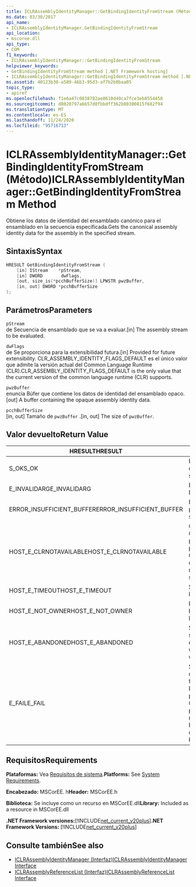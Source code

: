 ```yaml
---
title: ICLRAssemblyIdentityManager::GetBindingIdentityFromStream (Método)
ms.date: 03/30/2017
api_name:
- ICLRAssemblyIdentityManager.GetBindingIdentityFromStream
api_location:
- mscoree.dll
api_type:
- COM
f1_keywords:
- ICLRAssemblyIdentityManager::GetBindingIdentityFromStream
helpviewer_keywords:
- GetBindingIdentityFromStream method [.NET Framework hosting]
- ICLRAssemblyIdentityManager::GetBindingIdentityFromStream method [.NET Framework hosting]
ms.assetid: 40123b30-a589-46b3-95d3-af7b2b0baa05
topic_type:
- apiref
ms.openlocfilehash: f1e6a47c0838782ae0610d49ca7fce3eb8554458
ms.sourcegitcommit: d8020797a6657d0fbbdff362b80300815f682f94
ms.translationtype: MT
ms.contentlocale: es-ES
ms.lasthandoff: 11/24/2020
ms.locfileid: "95716713"
---
```

# <a name="iclrassemblyidentitymanagergetbindingidentityfromstream-method"></a><span data-ttu-id="677da-102">ICLRAssemblyIdentityManager::GetBindingIdentityFromStream (Método)</span><span class="sxs-lookup"><span data-stu-id="677da-102">ICLRAssemblyIdentityManager::GetBindingIdentityFromStream Method</span></span>

<span data-ttu-id="677da-103">Obtiene los datos de identidad del ensamblado canónico para el ensamblado en la secuencia especificada.</span><span class="sxs-lookup"><span data-stu-id="677da-103">Gets the canonical assembly identity data for the assembly in the specified stream.</span></span>  
  
## <a name="syntax"></a><span data-ttu-id="677da-104">Sintaxis</span><span class="sxs-lookup"><span data-stu-id="677da-104">Syntax</span></span>  
  
```cpp  
HRESULT GetBindingIdentityFromStream (  
    [in] IStream    *pStream,  
    [in] DWORD       dwFlags,  
    [out, size_is(*pcchBufferSize)] LPWSTR pwzBuffer,  
    [in, out] DWORD *pcchBufferSize  
);  
```  
  
## <a name="parameters"></a><span data-ttu-id="677da-105">Parámetros</span><span class="sxs-lookup"><span data-stu-id="677da-105">Parameters</span></span>  

 `pStream`  
 <span data-ttu-id="677da-106">de Secuencia de ensamblado que se va a evaluar.</span><span class="sxs-lookup"><span data-stu-id="677da-106">[in] The assembly stream to be evaluated.</span></span>  
  
 `dwFlags`  
 <span data-ttu-id="677da-107">de Se proporciona para la extensibilidad futura.</span><span class="sxs-lookup"><span data-stu-id="677da-107">[in] Provided for future extensibility.</span></span> <span data-ttu-id="677da-108">CLR_ASSEMBLY_IDENTITY_FLAGS_DEFAULT es el único valor que admite la versión actual del Common Language Runtime (CLR).</span><span class="sxs-lookup"><span data-stu-id="677da-108">CLR_ASSEMBLY_IDENTITY_FLAGS_DEFAULT is the only value that the current version of the common language runtime (CLR) supports.</span></span>  
  
 `pwzBuffer`  
 <span data-ttu-id="677da-109">enuncia Búfer que contiene los datos de identidad del ensamblado opaco.</span><span class="sxs-lookup"><span data-stu-id="677da-109">[out] A buffer containing the opaque assembly identity data.</span></span>  
  
 `pcchBufferSize`  
 <span data-ttu-id="677da-110">[in, out] Tamaño de `pwzBuffer` .</span><span class="sxs-lookup"><span data-stu-id="677da-110">[in, out] The size of `pwzBuffer`.</span></span>  
  
## <a name="return-value"></a><span data-ttu-id="677da-111">Valor devuelto</span><span class="sxs-lookup"><span data-stu-id="677da-111">Return Value</span></span>  
  
|<span data-ttu-id="677da-112">HRESULT</span><span class="sxs-lookup"><span data-stu-id="677da-112">HRESULT</span></span>|<span data-ttu-id="677da-113">Descripción</span><span class="sxs-lookup"><span data-stu-id="677da-113">Description</span></span>|  
|-------------|-----------------|  
|<span data-ttu-id="677da-114">S_OK</span><span class="sxs-lookup"><span data-stu-id="677da-114">S_OK</span></span>|<span data-ttu-id="677da-115">El método se devolvió correctamente.</span><span class="sxs-lookup"><span data-stu-id="677da-115">The method returned successfully.</span></span>|  
|<span data-ttu-id="677da-116">E_INVALIDARG</span><span class="sxs-lookup"><span data-stu-id="677da-116">E_INVALIDARG</span></span>|<span data-ttu-id="677da-117">El valor de proporcionado `pStream` es NULL.</span><span class="sxs-lookup"><span data-stu-id="677da-117">The supplied `pStream` is null.</span></span>|  
|<span data-ttu-id="677da-118">ERROR_INSUFFICIENT_BUFFER</span><span class="sxs-lookup"><span data-stu-id="677da-118">ERROR_INSUFFICIENT_BUFFER</span></span>|<span data-ttu-id="677da-119">El tamaño de `pwzBuffer` es demasiado pequeño.</span><span class="sxs-lookup"><span data-stu-id="677da-119">The size of `pwzBuffer` is too small.</span></span>|  
|<span data-ttu-id="677da-120">HOST_E_CLRNOTAVAILABLE</span><span class="sxs-lookup"><span data-stu-id="677da-120">HOST_E_CLRNOTAVAILABLE</span></span>|<span data-ttu-id="677da-121">CLR no se ha cargado en un proceso o CLR está en un estado en el que no puede ejecutar código administrado ni procesar la llamada correctamente.</span><span class="sxs-lookup"><span data-stu-id="677da-121">The CLR has not been loaded into a process, or the CLR is in a state in which it cannot run managed code or process the call successfully.</span></span>|  
|<span data-ttu-id="677da-122">HOST_E_TIMEOUT</span><span class="sxs-lookup"><span data-stu-id="677da-122">HOST_E_TIMEOUT</span></span>|<span data-ttu-id="677da-123">Se agotó el tiempo de espera de la llamada.</span><span class="sxs-lookup"><span data-stu-id="677da-123">The call timed out.</span></span>|  
|<span data-ttu-id="677da-124">HOST_E_NOT_OWNER</span><span class="sxs-lookup"><span data-stu-id="677da-124">HOST_E_NOT_OWNER</span></span>|<span data-ttu-id="677da-125">El autor de la llamada no posee el bloqueo.</span><span class="sxs-lookup"><span data-stu-id="677da-125">The caller does not own the lock.</span></span>|  
|<span data-ttu-id="677da-126">HOST_E_ABANDONED</span><span class="sxs-lookup"><span data-stu-id="677da-126">HOST_E_ABANDONED</span></span>|<span data-ttu-id="677da-127">Se canceló un evento mientras un subproceso o fibra bloqueados estaba esperando en él.</span><span class="sxs-lookup"><span data-stu-id="677da-127">An event was canceled while a blocked thread or fiber was waiting on it.</span></span>|  
|<span data-ttu-id="677da-128">E_FAIL</span><span class="sxs-lookup"><span data-stu-id="677da-128">E_FAIL</span></span>|<span data-ttu-id="677da-129">Se produjo un error grave desconocido.</span><span class="sxs-lookup"><span data-stu-id="677da-129">An unknown catastrophic failure occurred.</span></span> <span data-ttu-id="677da-130">Si un método devuelve E_FAIL, CLR ya no se puede usar en el proceso.</span><span class="sxs-lookup"><span data-stu-id="677da-130">If a method returns E_FAIL, the CLR is no longer usable within the process.</span></span> <span data-ttu-id="677da-131">Las llamadas subsiguientes a métodos de hospedaje devuelven HOST_E_CLRNOTAVAILABLE.</span><span class="sxs-lookup"><span data-stu-id="677da-131">Subsequent calls to hosting methods return HOST_E_CLRNOTAVAILABLE.</span></span>|  
  
## <a name="requirements"></a><span data-ttu-id="677da-132">Requisitos</span><span class="sxs-lookup"><span data-stu-id="677da-132">Requirements</span></span>  

 <span data-ttu-id="677da-133">**Plataformas:** Vea [Requisitos de sistema](../../get-started/system-requirements.md).</span><span class="sxs-lookup"><span data-stu-id="677da-133">**Platforms:** See [System Requirements](../../get-started/system-requirements.md).</span></span>  
  
 <span data-ttu-id="677da-134">**Encabezado:** MSCorEE. h</span><span class="sxs-lookup"><span data-stu-id="677da-134">**Header:** MSCorEE.h</span></span>  
  
 <span data-ttu-id="677da-135">**Biblioteca:** Se incluye como un recurso en MSCorEE.dll</span><span class="sxs-lookup"><span data-stu-id="677da-135">**Library:** Included as a resource in MSCorEE.dll</span></span>  
  
 <span data-ttu-id="677da-136">**.NET Framework versiones:**[!INCLUDE[net_current_v20plus](../../../../includes/net-current-v20plus-md.md)]</span><span class="sxs-lookup"><span data-stu-id="677da-136">**.NET Framework Versions:** [!INCLUDE[net_current_v20plus](../../../../includes/net-current-v20plus-md.md)]</span></span>  
  
## <a name="see-also"></a><span data-ttu-id="677da-137">Consulte también</span><span class="sxs-lookup"><span data-stu-id="677da-137">See also</span></span>

- [<span data-ttu-id="677da-138">ICLRAssemblyIdentityManager (Interfaz)</span><span class="sxs-lookup"><span data-stu-id="677da-138">ICLRAssemblyIdentityManager Interface</span></span>](iclrassemblyidentitymanager-interface.md)
- [<span data-ttu-id="677da-139">ICLRAssemblyReferenceList (Interfaz)</span><span class="sxs-lookup"><span data-stu-id="677da-139">ICLRAssemblyReferenceList Interface</span></span>](iclrassemblyreferencelist-interface.md)
